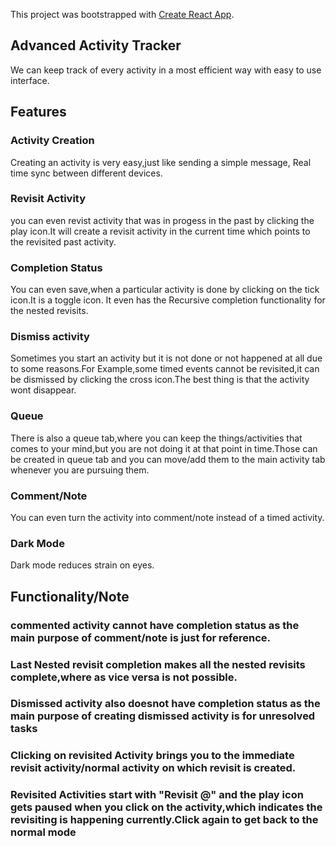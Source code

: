 This project was bootstrapped with [Create React App](https://github.com/facebook/create-react-app).

## Advanced Activity Tracker

We can keep track of every activity in a most efficient way with easy to use interface.


## Features

### Activity Creation
Creating an activity is very easy,just like sending a simple message, Real time sync between different devices.

### Revisit Activity
you can even revist activity that was in progess in the past by clicking the play icon.It will create a revisit activity in the current time which points to the revisited past activity.

### Completion Status
You can even save,when a particular activity is done by clicking on the tick icon.It is a toggle icon.
It even has the Recursive completion functionality for the nested revisits.

### Dismiss activity
Sometimes you start an activity but it is not done or not happened at all due to some reasons.For Example,some timed events cannot be revisited,it can be dismissed by clicking the cross icon.The best thing is that the activity wont disappear.

### Queue
There is also a queue tab,where you can keep the things/activities that comes to your mind,but you are not doing it at that point in time.Those can be created in queue tab and you can move/add them to the main activity tab whenever you are pursuing them.

### Comment/Note
You can even turn the activity into comment/note instead of a timed activity.

### Dark Mode
Dark mode reduces strain on eyes.

## Functionality/Note

### commented activity cannot have completion status as the main purpose of comment/note is just for reference.
### Last Nested revisit completion makes all the nested revisits complete,where as vice versa is not possible.
### Dismissed activity also doesnot have completion status as the main purpose of creating dismissed activity is for unresolved tasks
### Clicking on revisited Activity brings you to the immediate revisit activity/normal activity on which revisit is created.
### Revisited Activities start with "Revisit @" and the play icon gets paused when you click on the activity,which indicates the revisiting is happening currently.Click again to get back to the normal mode





